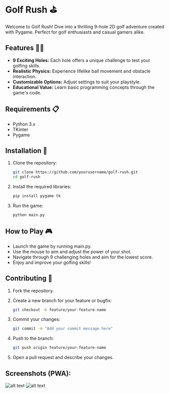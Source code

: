 # Golf Rush ⛳️

Welcome to Golf Rush! Dive into a thrilling 9-hole 2D golf adventure created with Pygame. Perfect for golf enthusiasts and casual gamers alike.


## Features 🏌️‍♂️

- **9 Exciting Holes:** Each hole offers a unique challenge to test your golfing skills. 
- **Realistic Physics:** Experience lifelike ball movement and obstacle interaction. 
- **Customizable Options:** Adjust settings to suit your playstyle. 
- **Educational Value:** Learn basic programming concepts through the game's code.


## Requirements 📋

- Python 3.x
- TKinter
- Pygame


## Installation 🚀

1. Clone the repository:
   ```bash
   git clone https://github.com/yourusername/golf-rush.git
   cd golf-rush

2. Install the required libraries:
   ```bash
   pip install pygame tk

3. Run the game:
   ```bash
   python main.py


## How to Play 🎮

- Launch the game by running main.py.
- Use the mouse to aim and adjust the power of your shot.
- Navigate through 9 challenging holes and aim for the lowest score.
- Enjoy and improve your golfing skills!


## Contributing 🤝

1. Fork the repository.

2. Create a new branch for your feature or bugfix:
   ```bash
   git checkout -b feature/your-feature-name

3. Commit your changes:
   ```bash
   git commit -m "Add your commit message here"

4. Push to the branch:
   ```bash
   git push origin feature/your-feature-name

5. Open a pull request and describe your changes.

 ## Screenshots (PWA): 
 ![alt text](screenshots/1.png)
 ![alt text](screenshots/2.png)